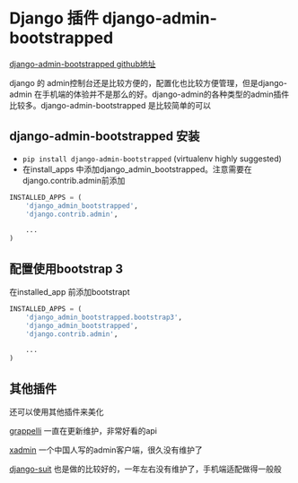 # Django 插件 django-admin-bootstrapped

[django-admin-bootstrapped github地址](https://github.com/django-admin-bootstrapped/django-admin-bootstrapped)

django 的 admin控制台还是比较方便的，配置化也比较方便管理，但是django-admin 在手机端的体验并不是那么的好。django-admin的各种类型的admin插件比较多。django-admin-bootstrapped 是比较简单的可以

## django-admin-bootstrapped 安装

* `pip install django-admin-bootstrapped` (virtualenv highly suggested)
* 在install_apps 中添加django_admin_bootstrapped。注意需要在django.contrib.admin前添加

```py
INSTALLED_APPS = (
    'django_admin_bootstrapped',
    'django.contrib.admin',

    ...
)
```

## 配置使用bootstrap 3

在installed_app 前添加bootstrapt

```py
INSTALLED_APPS = (
    'django_admin_bootstrapped.bootstrap3',
    'django_admin_bootstrapped',
    'django.contrib.admin',

    ...
)
```


## 其他插件

还可以使用其他插件来美化

[grappelli](https://github.com/sehmaschine/django-grappelli)
一直在更新维护，非常好看的api

[xadmin](https://github.com/sshwsfc/xadmin)
一个中国人写的admin客户端，很久没有维护了

[django-suit](https://github.com/darklow/django-suit/tree/v2)
也是做的比较好的，一年左右没有维护了，手机端适配做得一般般